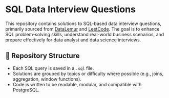 # SQL Data Interview Questions

This repository contains solutions to SQL-based data interview questions, primarily sourced from [DataLemur](https://datalemur.com) and [LeetCode](https://leetcode.com). 
The goal is to enhance SQL problem-solving skills, understand real-world business scenarios, and prepare effectively for data analyst and data science interviews.

## 📁 Repository Structure

- Each SQL query is saved in a `.sql` file.
- Solutions are grouped by topics or difficulty where possible (e.g., joins, aggregation, window functions).
- Code is written to be readable, modular, and compatible with PostgreSQL.
